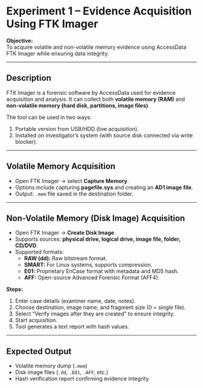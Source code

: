 # Experiment 1 – Evidence Acquisition Using FTK Imager

**Objective:**  
To acquire volatile and non-volatile memory evidence using AccessData FTK Imager while ensuring data integrity.

---

## Description
FTK Imager is a forensic software by AccessData used for evidence acquisition and analysis. It can collect both **volatile memory (RAM)** and **non-volatile memory (hard disk, partitions, image files)**.

The tool can be used in two ways:
1. Portable version from USB/HDD (live acquisition).
2. Installed on investigator’s system (with source disk connected via write blocker).

---

## Volatile Memory Acquisition
- Open FTK Imager → select **Capture Memory**.  
- Options include capturing **pagefile.sys** and creating an **AD1 image file**.  
- Output: `.mem` file saved in the destination folder.  

---

## Non-Volatile Memory (Disk Image) Acquisition
- Open FTK Imager → **Create Disk Image**.  
- Supports sources: **physical drive, logical drive, image file, folder, CD/DVD**.  
- Supported formats:  
  - **RAW (dd):** Raw bitstream format.  
  - **SMART:** For Linux systems, supports compression.  
  - **E01:** Proprietary EnCase format with metadata and MD5 hash.  
  - **AFF:** Open-source Advanced Forensic Format (AFF4).  

**Steps:**  
1. Enter case details (examiner name, date, notes).  
2. Choose destination, image name, and fragment size (0 = single file).  
3. Select “Verify images after they are created” to ensure integrity.  
4. Start acquisition.  
5. Tool generates a text report with hash values.  

---

## Expected Output
- Volatile memory dump (`.mem`)  
- Disk image files (`.dd`, `.E01`, `.AFF`, etc.)  
- Hash verification report confirming evidence integrity  
